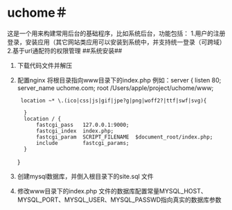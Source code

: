 # uchome＃
这是一个用来构建常用后台的基础程序，比如系统后台，功能包括：
1.用户的注册登录，安装应用（其它网站类应用可以安装到系统中，并支持统一登录（可跨域）
2.基于url通配符的权限管理
##系统安装##
1. 下载代码文件并解压
2. 配置nginx 将根目录指向www目录下的index.php
例如：server {
        listen       80;
        server_name  uchome.com;
        root           /Users/apple/project/uchome/www;

        location ~* \.(ico|css|js|gif|jpe?g|png|woff2?|ttf|swf|svg){

         }
         location / {
             fastcgi_pass   127.0.0.1:9000;
             fastcgi_index  index.php;
             fastcgi_param  SCRIPT_FILENAME  $document_root/index.php;
             include        fastcgi_params;
         }
     }
3. 创建mysql数据库，并倒入根目录下的site.sql 文件
4. 修改www目录下的index.php 文件的数据库配置常量MYSQL_HOST、MYSQL_PORT、MYSQL_USER、MYSQL_PASSWD指向真实的数据库参数
